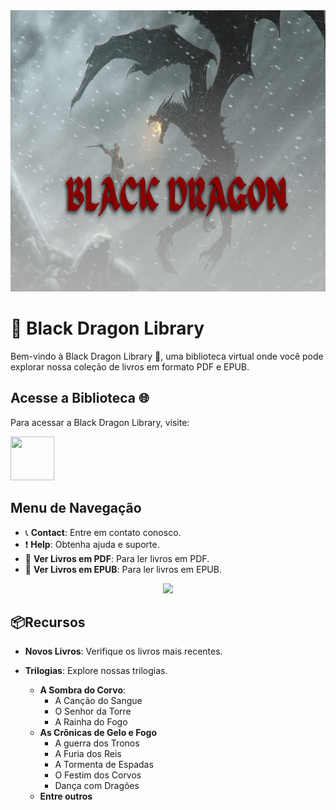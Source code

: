<img src="https://github.com/cvinicius369/BlackDragon/blob/main/BLACK.png?raw=true" width="1500" height="450"/>

# 🐲 Black Dragon Library

Bem-vindo à Black Dragon Library 📖, uma biblioteca virtual onde você pode explorar nossa coleção de livros em formato PDF e EPUB.

## Acesse a Biblioteca 🌐
Para acessar a Black Dragon Library, visite:

<a href="https://cvinicius369.github.io/BlackDragon/"><img src="https://cvinicius369.github.io/BlackDragon/images/iconaba.jpg" width="70" height="70"/></a>

## Menu de Navegação
- 📞 **Contact**: Entre em contato conosco.
- ❗  **Help**: Obtenha ajuda e suporte.
- 📘 **Ver Livros em PDF**: Para ler livros em PDF.
- 📘 **Ver Livros em EPUB**: Para ler livros em EPUB.

<div align=center><img src="https://github.com/cvinicius369/BlackDragon/assets/137227050/25593173-da19-4e15-82ad-af2dda1a4e35"></div>


## 📦Recursos

- **Novos Livros**: Verifique os livros mais recentes.

- **Trilogias**: Explore nossas trilogias.
  - **A Sombra do Corvo**:
    - A Canção do Sangue
    - O Senhor da Torre
    - A Rainha do Fogo
  - **As Crônicas de Gelo e Fogo**
    - A guerra dos Tronos
    - A Furia dos Reis
    - A Tormenta de Espadas
    - O Festim dos Corvos
    - Dança com Dragões
  - **Entre outros**
